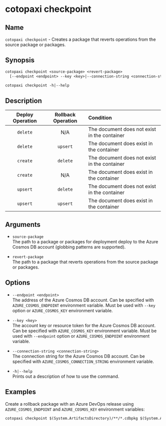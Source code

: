 # cotopaxi checkpoint

<p />

## Name

<p />

`cotopaxi checkpoint` - Creates a package that reverts operations from the source package or packages.

<p />

## Synopsis

<p />

```txt
cotopaxi checkpoint <source-package> <revert-package>
  [--endpoint <endpoint> --key <key>|--connection-string <connection-string>]

cotopaxi checkpoint -h|--help
```

<p />

## Description

<p />

| Deploy Operation | Rollback Operation | Condition |
|:-:|:-:|:- |
| `delete` | N/A | The document does not exist in the container |
| `delete` | `upsert` | The document does exist in the container |
| `create` | `delete` | The document does not exist in the container |
| `create` | N/A | The document does exist in the container |
| `upsert` | `delete` | The document does not exist in the container |
| `upsert` | `upsert` | The document does exist in the container |

<p />

## Arguments

<p />

- `source-package`  
The path to a package or packages for deployment deploy to the Azure Cosmos DB account (globbing patterns are supported).

<p />

- `revert-package`  
The path to a package that reverts operations from the source package or packages.

<p />

## Options

<p />

- `--endpoint <endpoint>`  
The address of the Azure Cosmos DB account. Can be specified with `AZURE_COSMOS_ENDPOINT` environment variable. Must be used with `--key` option or `AZURE_COSMOS_KEY` environment variable.

<p />

- `--key <key>`  
The account key or resource token for the Azure Cosmos DB account. Can be specified with `AZURE_COSMOS_KEY` environment variable. Must be used with `--endpoint` option or `AZURE_COSMOS_ENDPOINT` environment variable.

<p />

- `--connection-string <connection-string>`  
The connection string for the Azure Cosmos DB account. Can be specified with `AZURE_COSMOS_CONNECTION_STRING` environment variable.

<p />

- `-h|--help`  
Prints out a description of how to use the command.

<p />

## Examples

<p />

Create a rollback package with an Azure DevOps release using `AZURE_COSMOS_ENDPOINT` and `AZURE_COSMOS_KEY` environment variables:

<p />

```txt
cotopaxi checkpoint $(System.ArtifactsDirectory)/**/*.cdbpkg $(System.ArtifactsDirectory)/example.crbpkg
```
